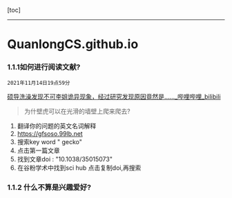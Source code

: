[toc]

_________

# QuanlongCS.github.io

### 1.1.1如何进行阅读文献?

```
2021年11月14日19点59分
```



[硕导洗澡发现不可李姐诡异现象，经过研究发现原因竟然是……_哔哩哔哩_bilibili](https://www.bilibili.com/video/BV1JU4y1w7SS)

> 为什壁虎可以在光滑的墙壁上爬来爬去?

1. 翻译你的问题的英文名词解释
2. https://gfsoso.99lb.net
3. 搜索key word " gecko"
4. 点击第一篇文章
5. 找到文章doi : "10.1038/35015073"
6. 在谷粉学术中找到sci hub 点击复制doi,再搜索

### 1.1.2 什么不算是兴趣爱好?


